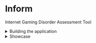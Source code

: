 # Inform
Internet Gaming Disorder Assessment Tool 

<details>
<summary>Building the application</summary>
  
<h1>Requirements</h1>
<h3>Windows Requirements</h3>
<ul>
  <li>Microsoft Windows 7/8/10 (32-bit or 64-bit)</li>
  <li>3 GB RAM minimum, 8 GB RAM recommended (plus 1 GB for the Android Emulator)</li>
  <li>2 GB of available disk space minimum, 4 GB recommended (500 MB for IDE plus 1.5 GB for Android SDK and emulator system image)</li>
  <li>1280 x 800 minimum screen resolution</li>
</ul>

<h3>Mac OS Requirements</h3>
<ul>
  <li>Mac OS X 10.10 (Yosemite) or higher, up to 10.13 (High Sierra)</li>
  <li>3 GB RAM minimum, 8 GB RAM recommended (plus 1 GB for the Android Emulator)</li>
  <li>2 GB of available disk space minimum, 4 GB recommended (500 MB for IDE plus 1.5 GB for Android SDK and emulator system image)</li>
  <li>1280 x 800 minimum screen resolution</li>
</ul>

<h3>Linux OS Requirements</h3>
<ul>
  <li>GNOME or KDE desktop. Tested on Ubuntu 14.04 LTS, Trusty Tahr (64-bit distribution capable of running 32-bit applications)</li>
  <li>64-bit distribution capable of running 32-bit applications</li>
  <li>GNU C Library (glibc) 2.19 or later</li>
  <li>3 GB RAM minimum, 8 GB RAM recommended (plus 1 GB for the Android Emulator)</li>
  <li>2 GB of available disk space minimum, 4 GB recommended (500 MB for IDE plus 1.5 GB for Android SDK and emulator system image)</li>
  <li>1280 x 800 minimum screen resolution</li>
</ul>

<h3>Downloading the project</h3>
<img src="https://i.imgur.com/A6wgPxA.png" />

<h3>Extracting the zip</h3>
<img src="https://i.gyazo.com/98e02bd2fbaafd4dc6fe51dce1961ca8.gif" />

<h3>Android Studio Installation</h3>
<a href="https://developer.android.com/studio/index.html">Android Studio</a></li>
<img src="https://i.gyazo.com/4a7b057f192a8407f7f437c0ab94f108.gif" />

<h3>Importing the project</h3>
<img src="https://i.gyazo.com/b47c40a0baefa6cdc8b4d9dd2e1938cf.gif" />

<h3>Setting up the virtual device (emulator)</h5>
<img src="https://i.imgur.com/KI34lXb.png" />
<img src="https://i.imgur.com/Yo5SHJS.png" />
<img src="https://i.imgur.com/7byDiOt.png" />
<img src="https://i.imgur.com/6Oqjqq8.png" />
<img src="https://i.imgur.com/sSDoADg.png" />

<h3>Running the application</h3>
<img src="https://i.gyazo.com/ff94f1c21221b479b56ef05a3c7438ff.gif" />
<img src="https://i.imgur.com/WHjfpl7.png" />
</details>

<details>
  <summary>Showcase</summary>
  <img src="https://i.imgur.com/gRdHs6N.png" />
  <img src="https://i.imgur.com/RqqglJB.png" />
  <img src="https://i.imgur.com/ESj2LZK.png" />
  <img src="https://i.imgur.com/fDSSWQ3.png" />
  <img src="https://i.imgur.com/nyALn6F.png" />
  <img src="https://i.imgur.com/WdWwc3f.png" />
  <img src="https://i.imgur.com/guNqN2d.png" />
  <img src="https://i.imgur.com/c0UM6nH.png" />
  <img src="https://i.imgur.com/d7qmnQb.png" />
  <img src="https://i.imgur.com/Uh1sfAm.png" />
  
</details>

